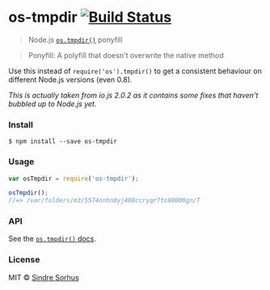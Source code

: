 # os-tmpdir [![Build Status](https://travis-ci.org/sindresorhus/os-tmpdir.svg?branch=master)](https://travis-ci.org/sindresorhus/os-tmpdir)

> Node.js [`os.tmpdir()`](https://nodejs.org/api/os.html#os_os_tmpdir) ponyfill

> Ponyfill: A polyfill that doesn't overwrite the native method

Use this instead of `require('os').tmpdir()` to get a consistent behaviour on different Node.js versions (even 0.8).

*This is actually taken from io.js 2.0.2 as it contains some fixes that haven't bubbled up to Node.js yet.*


###  Install

```
$ npm install --save os-tmpdir
```


###  Usage

```js
var osTmpdir = require('os-tmpdir');

osTmpdir();
//=> /var/folders/m3/5574nnhn0yj488ccryqr7tc80000gn/T
```


###  API

See the [`os.tmpdir()` docs](https://nodejs.org/api/os.html#os_os_tmpdir).


###  License

MIT © [Sindre Sorhus](http://sindresorhus.com)
